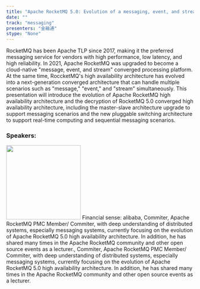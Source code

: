 ```yaml
---
title: "Apache RocketMQ 5.0: Evolution of a messaging, event, and stream converged high availability architecture"
date: "" 
track: "messaging"
presenters: "金融通"
stype: "None"
---
```

RocketMQ has been Apache TLP since 2017, making it the preferred messaging service for vendors with high performance, low latency, and high reliability. In 2021, Apache RocketMQ was upgraded to become a cloud-native "message, event, and stream" converged processing platform. At the same time, RoccketMQ's high availability architecture has evolved into a next-generation converged architecture that can handle multiple scenarios such as "message," "event," and "stream" simultaneously. This presentation will introduce the evolution of Apache RocketMQ high availability architecture and the decryption of RocketMQ 5.0 converged high availability architecture, including the master-slave architecture upgrade to support messaging scenarios and the new pluggable switching architecture to support real-time computing and sequential messaging scenarios.
 ### Speakers: 
 <img src="images/speaker/1052.png" width="200" />
 Financial sense: alibaba, Commiter, Apache RocketMQ PMC Member/ Commiter, with deep understanding of distributed systems, especially messaging systems, currently focusing on the evolution of Apache RocketMQ 5.0 high availability architecture. In addition, he has shared many times in the Apache RocketMQ community and other open source events as a lecturer., Commiter, Apache RocketMQ PMC Member/ Commiter, with deep understanding of distributed systems, especially messaging systems, currently focusing on the evolution of Apache RocketMQ 5.0 high availability architecture. In addition, he has shared many times in the Apache RocketMQ community and other open source events as a lecturer.
 